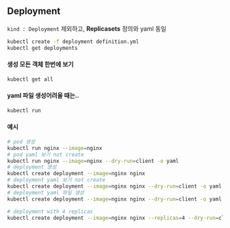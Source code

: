 ## Deployment

`kind : Deployment` 제외하고, **Replicasets** 정의와 yaml 동일 

```bash
kubectl create -f deployment definition.yml
kubectl get deployments
```

#### 생성 모든 객체 한번에 보기
```bash
kubectl get all
```

#### yaml 파일 생성어려울 때는..
```bash
kubectl run 
```

#### 예시
```bash
# pod 생성
kubectl run nginx --image=nginx
# pod yaml 보기 not create
kubectl run nginx --image=nginx --dry-run=client -o yaml
# deployment 생성
kubectl create deployment --image=nginx nginx
# deployment yaml 보기 not create
kubectl create deployment --image=nginx nginx --dry-run=client -o yaml
# deployment yaml 파일 생성
kubectl create deployment --image=nginx nginx --dry-run=client -o yaml > nginx-deployment.yaml

# deployment with 4 replicas
kubectl create deployment --image=nginx nginx --replicas=4 --dry-run=client -o yaml > nginx-deployment.yaml
```
